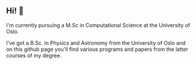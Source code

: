## Hi! 👋
I'm currently pursuing a M.Sc in Computational Science at the University of Oslo.

I've got a B.Sc. in Physics and Astronomy from the University of Oslo and on this github page you'll find various programs and papers from the latter courses of my degree.
